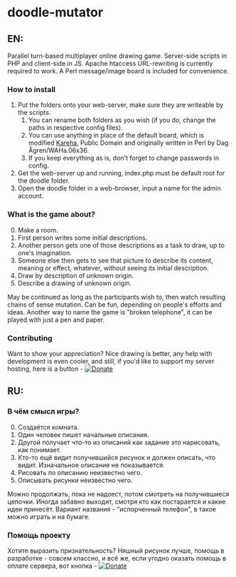 ﻿# doodle-mutator

## EN:

Parallel turn-based multiplayer online drawing game.
Server-side scripts in PHP and client-side in JS.
Apache htaccess URL-rewriting is currently required to work.
A Perl message/image board is included for convenience.

### How to install

1. Put the folders onto your web-server, make sure they are writeable by the scripts.
	1. You can rename both folders as you wish (if you do, change the paths in respective config files).
	2. You can use anything in place of the default board, which is modified [Kareha](http://wakaba.c3.cx/s/web/wakaba_kareha), Public Domain and originally written in Perl by Dag Ågren/WAHa.06x36.
	3. If you keep everything as is, don't forget to change passwords in config.
2. Get the web-server up and running, index.php must be default root for the doodle folder.
3. Open the doodle folder in a web-browser, input a name for the admin account.

### What is the game about?

0. Make a room.
1. First person writes some initial descriptions.
2. Another person gets one of those descriptions as a task to draw, up to one's imagination.
3. Someone else then gets to see that picture to describe its content, meaning or effect, whatever, without seeing its initial description.
4. Draw by description of unknown origin.
5. Describe a drawing of unknown origin.

May be continued as long as the participants wish to, then watch resulting chains of sense mutation.
Can be fun, depending on people's efforts and ideas.
Another way to name the game is "broken telephone", it can be played with just a pen and paper.

### Contributing

Want to show your appreciation? Nice drawing is better, any help with development is even cooler, and still, if you'd like to support my server hosting, here is a button - [![Donate](https://img.shields.io/badge/Donate-PayPal-blue.svg)](https://www.paypal.com/cgi-bin/webscr?cmd=_s-xclick&hosted_button_id=PY8G49CJCDQLU)

## RU:

### В чём смысл игры?

0. Создаётся комната.
1. Один человек пишет начальные описания.
2. Другой получает что-то из описаний как задание это нарисовать, как понимает.
3. Кто-то ещё видит получившийся рисунок и должен описать, что видит. Изначальное описание не показывается.
4. Рисовать по описанию неизвестно чего.
5. Описывать рисунки неизвестно чего.

Можно продолжать, пока не надоест, потом смотреть на получившиеся цепочки.
Иногда забавно выходит, смотря кто как постарается и какие идеи принесёт.
Вариант названия - "испорченный телефон", в такое можно играть и на бумаге.

### Помощь проекту

Хотите выразить признательность? Няшный рисунок лучше, помощь в разработке - совсем классно, и всё же, если угодно оказать помощь в оплате сервера, вот кнопка - [![Donate](https://img.shields.io/badge/Donate-PayPal-blue.svg)](https://www.paypal.com/cgi-bin/webscr?cmd=_s-xclick&hosted_button_id=PY8G49CJCDQLU)
